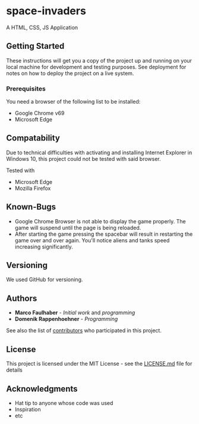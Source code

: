 # space-invaders

A HTML, CSS, JS Application

## Getting Started

These instructions will get you a copy of the project up and running on your local machine for development and testing purposes. See deployment for notes on how to deploy the project on a live system.

### Prerequisites

You need a browser of the following list to be installed:
* Google Chrome v69
* Microsoft Edge


## Compatability

Due to technical difficulties with activating and installing Internet Explorer in Windows 10, this project could not be tested with said browser.

Tested with 
* Microsoft Edge
* Mozilla Firefox


## Known-Bugs

* Google Chrome Browser is not able to display the game properly. The game will suspend until the page is being reloaded.
* After starting the game pressing the spacebar will result in restarting the game over and over again. You'll notice aliens and tanks speed increasing significantly.

## Versioning

We used GitHub for versioning.

## Authors

* **Marco Faulhaber** - *Initial work* and *programming*
* **Domenik Rappenhoehner** - *Programming*

See also the list of [contributors](https://github.com/your/project/contributors) who participated in this project.

## License

This project is licensed under the MIT License - see the [LICENSE.md](LICENSE.md) file for details

## Acknowledgments

* Hat tip to anyone whose code was used
* Inspiration
* etc
